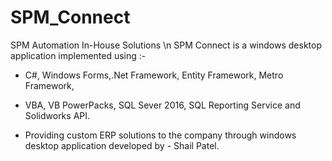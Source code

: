 # SPM_Connect
SPM Automation In-House Solutions 
\n
SPM Connect is a windows desktop application implemented using :-

 - C#, Windows Forms,.Net Framework, Entity Framework, Metro Framework, 
 - VBA, VB PowerPacks, SQL Sever 2016, SQL Reporting Service and Solidworks API.

- Providing custom ERP solutions to the company through windows desktop application developed by - Shail Patel.

